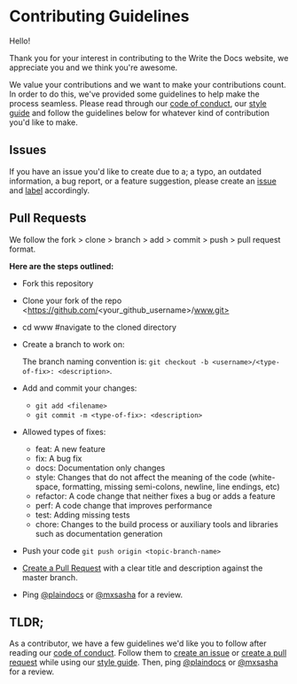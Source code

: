 # Contributing Guidelines

Hello!

Thank you for your interest in contributing to the Write the Docs website, we appreciate you and we think you're awesome.

We value your contributions and we want to make your contributions count. In order to do this, we've provided some guidelines to help make the process seamless. Please read through our [code of conduct](https://www.writethedocs.org/code-of-conduct/), our [style guide](https://www.writethedocs.org/style-guide/) and follow the guidelines below for whatever kind of contribution you'd like to make. 


## Issues

If you have an issue you'd like to create due to a; a typo, an outdated information, a bug report, or a feature suggestion, please create an [issue](https://github.com/writethedocs/www/issues) and [label](https://github.com/writethedocs/www/labels) accordingly. 


## Pull Requests

We follow the fork > clone > branch > add > commit > push > pull request format.

**Here are the steps outlined:** 

- Fork this repository 

- Clone your fork of the repo <https://github.com/<your_github_username>/www.git>

- cd www #navigate to the cloned directory

- Create a branch to work on: 

    The branch naming convention is: `git checkout -b <username>/<type-of-fix>: <description>`.

- Add and commit your changes:

    - `git add <filename>`
    - `git commit -m <type-of-fix>: <description>`

- Allowed types of fixes: 

    - feat: A new feature
    - fix: A bug fix
    - docs: Documentation only changes
    - style: Changes that do not affect the meaning of the code (white-space, formatting, missing semi-colons, newline, line endings, etc)
    - refactor: A code change that neither fixes a bug or adds a feature
    - perf: A code change that improves performance
    - test: Adding missing tests
    - chore: Changes to the build process or auxiliary tools and libraries such as documentation generation

- Push your code `git push origin <topic-branch-name>`

- [Create a Pull Request](https://github.com/Preshh0/www/pulls) with a clear title and description against the master branch.

- Ping [@plaindocs](https://github.com/plaindocs) or [@mxsasha](https://github.com/mxsasha) for a review. 


## TLDR;

As a contributor, we have a few guidelines we'd like you to follow after reading our [code of conduct](https://www.writethedocs.org/code-of-conduct/). Follow them to [create an issue](https://github.com/writethedocs/www/issues) or [create a pull request](https://github.com/Preshh0/www/pulls) while using our [style guide](https://www.writethedocs.org/style-guide/). Then, ping [@plaindocs](https://github.com/plaindocs) or [@mxsasha](https://github.com/mxsasha) for a review. 